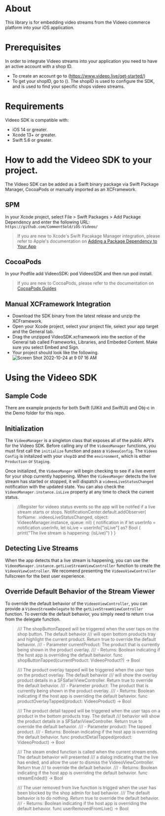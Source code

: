 # About

This library is for embedding video streams from the Videeo commerce platform into your iOS application.

# Prerequisites

In order to integrate Videeo streams into your application you need to have an active account with a shop ID.
- To create an account go to (https://www.videeo.live/get-started/)
- To get your shopID, go to ().  The shopID is used to configure the SDK, and is used to find your specific shops videeo streams.

# Requirements

Videeo SDK is compatible with:

- iOS 14 or greater.
- Xcode 13+ or greater.
- Swift 5.6 or greater.

# How to add the Videeo SDK to your project.

The Videeo SDK can be added as a Swift binary package via Swift Package Manager, CocoaPods or manually imported as an XCFramework.

## SPM

In your Xcode project, select File > Swift Packages > Add Package Dependency and enter the following URL: 
`https://github.com/CommentSold/iOS-Videeo/`

> If you are new to Xcode's Swift Pacakage Manager integration, please refer to Apple's documentation on
> [Adding a Package Dependency to Your App](https://developer.apple.com/documentation/xcode/adding_package_dependencies_to_your_app)

## CocoaPods

In your Podfile add VideeoSDK: pod VideeoSDK and then run pod install.

> If you are new to CocoaPods, please refer to the documentation on
> [CocoaPods Guides](https://guides.cocoapods.org)

## Manual XCFramework Integration

- Download the SDK binary from the latest release and unzip the XCFramework.
- Open your Xcode project, select your project file, select your app target and the General tab.
- Drag the unzipped VideoSDK.xcframework into the section of the General tab called Frameworks, Libraries, and Embeded Content.  Make sure you select Embed and Sign.
- Your project should look like the following.
![Screen Shot 2022-10-24 at 9 07 16 AM](https://user-images.githubusercontent.com/1322203/197532729-c3d23bd0-912a-4b01-88ab-1dd1bcaba7ee.png)

# Using the Videeo SDK

## Sample Code

There are example projects for both Swift (UIKit and SwiftUI) and Obj-c in the Demo folder for this repo.

## Initialization

The `VideeoManager` is a singleton class that exposes all of the public API's for the Videeo SDK.  Before calling any of the `VideeoManager` functions, you must first call the `initialize` function and pass a `VideeoConfig`.  The `Videeo Config` is initalized with your `shopID` and the `environment`, which is either `Production` or `Staging`.

Once initialized, the `VideeoManger` will begin checking to see if a live event for your shop currently happening.  When the `VideeoManger` detects the live stream has started or stopped, it will dispatch a `videeoLiveStatusChanged` notification with the updated state.  You can also check the `VideeoManager.instance.isLive` property at any time to check the current status.
>   //Register for videeo status events so the app will be notifed if a live stream starts or stops.
>   NotificationCenter.default.addObserver(
>        forName: .videeoLiveStatusChanged,
>        object: VideeoManager.instance,
>        queue: nil) { notification in
>            if let userInfo = notification.userInfo, let isLive = userInfo["isLive"] as? Bool {
>                print("The live stream is happening: \(isLive)")
>            }
>        }

## Detecting Live Streams

When the app detects that a live stream is happening, you can use the `VideeoManager.instance.getLiveStreamViewController` function to create the `VideeoViewController`.  We recomend presenting the `VideeoViewController` fullscreen for the best user experience.  

## Override Default Behavior of the Stream Viewer

To override the default behavior of the `VideeoViewController`, you can provide a `VideeoStreamDelegate` to the `getLiveStreamViewController` function. To override the default behavior, you simply need to return `true` from the delegate function.
>   /// The shopButtonTapped will be triggered when the user taps on the shop button.  The default behavior
>   /// will open bottom products tray and highlight the current product.  Return true to override the default behavior.
>   /// - Parameter currentProduct: The product that is currently being shown in the product overlay.
>   /// - Returns: Boolean indicating if the host app is overriding the default behavior.
>   func shopButtonTapped(currentProduct: VideeoProduct?) -> Bool
>
>   /// The product overlay tapped will be triggered when the user taps on the product overlay.  The default behavior
>   /// will show the overlay product details in a SFSafariViewController.  Return true to override the default behavior.
>   /// - Parameter product: The product that is currently being shown in the product overlay.
>   /// - Returns: Boolean indicating if the host app is overriding the default behavior.
>   func productOverlayTapped(product: VideeoProduct) -> Bool
>
>   /// The product detail tapped will be triggered when the user taps on a product in the bottom products tray.  The default
>   /// behavior will show the product details in a SFSafariViewController.  Return true to override the default behavior.
>   /// - Parameter product: The tapped product.
>   /// - Returns: Boolean indicating if the host app is overriding the default behavior.
>   func productDetailTapped(product: VideeoProduct) -> Bool
>
>   /// The steam ended function is called when the current stream ends.  The default behavior will presented
>   /// a dialog indicating that the live has ended, and allow the user to dismiss the VideeoViewController.  Return true
>   /// to override the default behavior.
>   /// - Returns: Boolean indicating if the host app is overriding the default behavior.
>   func streamEnded() -> Bool
>
>   /// The user removed from live function is trigged when the user has been blocked by the shop admin for bad behavior.
>   /// The default behavior is to do nothing.  Return true to override the default behavior.
>   /// - Returns: Boolean indicating if the host app is overriding the default behavior.
>   func userRemovedFromLive() -> Bool


